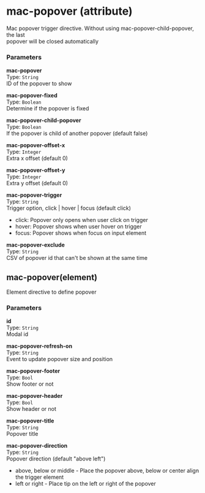 
mac-popover (attribute)
===
Mac popover trigger directive. Without using mac-popover-child-popover, the last  
popover will be closed automatically  
  
  
### Parameters
**mac-popover**  
Type: `String`  
ID of the popover to show  
  
**mac-popover-fixed**  
Type: `Boolean`  
Determine if the popover is fixed  
  
**mac-popover-child-popover**  
Type: `Boolean`  
If the popover is child of another popover (default false)  
  
**mac-popover-offset-x**  
Type: `Integer`  
Extra x offset (default 0)  
  
**mac-popover-offset-y**  
Type: `Integer`  
Extra y offset (default 0)  
  
**mac-popover-trigger**  
Type: `String`  
Trigger option, click | hover | focus (default click)  
- click: Popover only opens when user click on trigger  
- hover: Popover shows when user hover on trigger  
- focus: Popover shows when focus on input element  
  
**mac-popover-exclude**  
Type: `String`  
CSV of popover id that can't be shown at the same time  
  


mac-popover(element)
---

Element directive to define popover  
  
### Parameters
**id**  
Type: `String`  
Modal id  
  
**mac-popover-refresh-on**  
Type: `String`  
Event to update popover size and position  
  
**mac-popover-footer**  
Type: `Bool`  
Show footer or not  
  
**mac-popover-header**  
Type: `Bool`  
Show header or not  
  
**mac-popover-title**  
Type: `String`  
Popover title  
  
**mac-popover-direction**  
Type: `String`  
Popover direction (default "above left")  
- above, below or middle - Place the popover above, below or center align the trigger element  
- left or right  - Place tip on the left or right of the popover  
  

